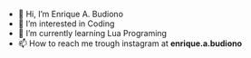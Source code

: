 - 👋 Hi, I’m Enrique A. Budiono
- 👀 I’m interested in Coding
- 🌱 I’m currently learning Lua Programing
- 📫 How to reach me trough instagram at **enrique.a.budiono**

<!---
enriqueardieanbudiono/enriqueardieanbudiono is a ✨ special ✨ repository because its `README.md` (this file) appears on your GitHub profile.
You can click the Preview link to take a look at your changes.
--->

